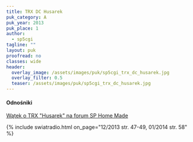 ```yaml
---
title: TRX DC Husarek
puk_category: A
puk_year: 2013
puk_place: 1
author: 
  - sp5cgi
tagline: ""
layout: puk
proofread: no
classes: wide
header:
  overlay_image: /assets/images/puk/sp5cgi_trx_dc_husarek.jpg
  overlay_filter: 0.5
  teaser: /assets/images/puk/sp5cgi_trx_dc_husarek.jpg
---
```






 



#### Odnośniki

[Wątek o TRX "Husarek" na forum SP Home Made](http://sp-hm.pl/thread-1093.html)

 



{% include swiatradio.html on_page="12/2013 str. 47-49, 01/2014 str. 58" %}

 





 


